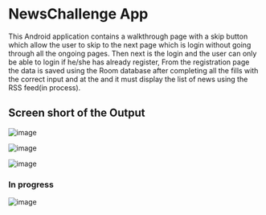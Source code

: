 # NewsChallenge App

This Android application contains a walkthrough page with a skip button which allow the user to skip to the next page which is login without going through all the ongoing pages. Then next is the login and the user can only be able to login if he/she has already register,
From the registration page the data is saved using the Room database after completing all the fills with the correct input and at the and it must display the list of news using the RSS feed(in process).

## Screen short of the Output

![image](https://user-images.githubusercontent.com/113612068/193600938-ec5f1d50-8005-4442-b81d-8a5f0a9f98c6.png)

![image](https://user-images.githubusercontent.com/113612068/193600993-dbde7f73-8a49-4a76-ab4b-0753d405bb7a.png)

![image](https://user-images.githubusercontent.com/113612068/193601057-d969dae0-3068-4861-bdfc-e4bef7ad7548.png)

### In progress

![image](https://user-images.githubusercontent.com/113612068/193601184-da91fc25-c2e6-43bc-ae68-4ebe2bfae22e.png)
